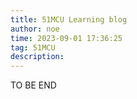 ```yaml
---
title: 51MCU Learning blog
author: noe
time: 2023-09-01 17:36:25
tag: 51MCU
description:
---
```


TO BE END
